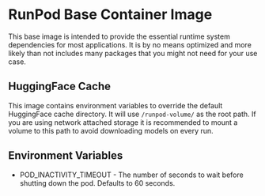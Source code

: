 # RunPod Base Container Image

This base image is intended to provide the essential runtime system dependencies for most applications. It is by no means optimized and more likely than not includes many packages that you might not need for your use case.

## HuggingFace Cache

This image contains environment variables to override the default HuggingFace cache directory. It will use `/runpod-volume/` as the root path. If you are using network attached storage it is recommended to mount a volume to this path to avoid downloading models on every run.

## Environment Variables

- POD_INACTIVITY_TIMEOUT - The number of seconds to wait before shutting down the pod. Defaults to 60 seconds.
